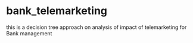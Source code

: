 # bank_telemarketing
this is a decision tree approach on analysis of impact of telemarketing for Bank management
